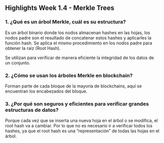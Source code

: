 ## Highlights Week 1.4 - Merkle Trees

### 1. ¿Qué es un árbol Merkle, cuál es su estructura?

Es un árbol binario donde los nodos almacenan hashes en las hojas, los nodos padre son el resultado de concatenar estos hashes y aplicarles la función hash. Se aplica el mismo procedimiento en los nodos padre para obtener la raíz (Root Hash).

Se utilizan para verificar de manera eficiente la integridad de los datos de un conjunto.

### 2. ¿Cómo se usan los árboles Merkle en blockchain?

Forman parte de cada bloque de la mayoría de blockchains, aquí se encuentran los encabezados del bloque.

### 3. ¿Por qué son seguros y eficientes para verificar grandes estructuras de datos?

Porque cada vez que se inserta una nueva hoja en el árbol o se modifica, el root hash va a cambiar. Por lo que no es necesario ir a verificar todos los hashes, ya que el root hash es una “representación” de todas las hojas en el árbol. 

